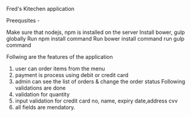 Fred's Kitechen application

Preequsites -

Make sure that nodejs, npm is installed on the server
Install bower, gulp globally
Run npm install command
Run bower install command
run gulp command

Follwing are the features of the application
1) user can order items from the menu 
2) payment is process using debit or credit card
3) admin can see the list of orders & change the order status
Following validations are done
1) validation for quantity
2) input validation for credit card no, name, expiry date,address cvv
3) all fields are mendatory.